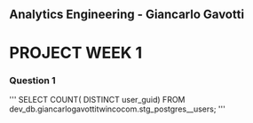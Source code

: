 ## Analytics Engineering - Giancarlo Gavotti

# PROJECT WEEK 1

### Question 1

'''
SELECT COUNT( DISTINCT user_guid) FROM dev_db.giancarlogavottitwincocom.stg_postgres__users;
'''